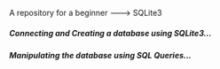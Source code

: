 A repository for a beginner ---> SQLite3
##### Connecting and Creating a database using SQLite3...
##### Manipulating the database using SQL Queries...

